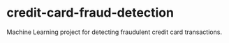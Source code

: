 # credit-card-fraud-detection
Machine Learning project for detecting fraudulent credit card transactions.
